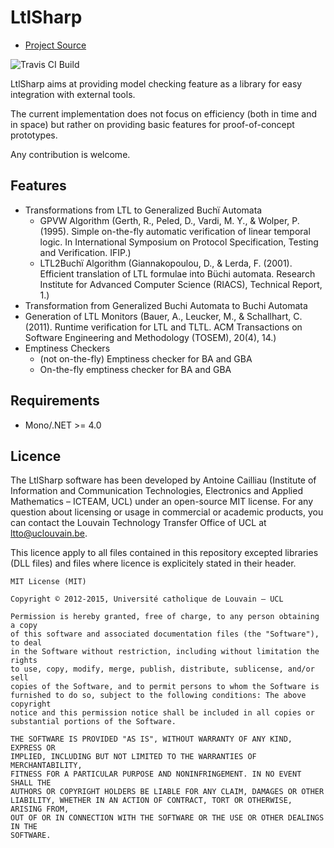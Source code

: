 # LtlSharp

* [Project Source](http://github.com/ancailliau/ltlsharp)

![Travis CI Build](https://travis-ci.org/ancailliau/LtlSharp.svg?branch=master)

LtlSharp aims at providing model checking feature as a library for easy integration with external tools.

The current implementation does not focus on efficiency (both in time and in space) but rather on providing basic features for proof-of-concept prototypes.

Any contribution is welcome.

## Features
	
* Transformations from LTL to Generalized Buchï Automata
  * GPVW Algorithm (Gerth, R., Peled, D., Vardi, M. Y., & Wolper, P. (1995). Simple on-the-fly automatic verification of linear temporal logic. In International Symposium on Protocol Specification, Testing and Verification. IFIP.)
  * LTL2Buchï Algorithm (Giannakopoulou, D., & Lerda, F. (2001). Efficient translation of LTL formulae into Büchi automata. Research Institute for Advanced Computer Science (RIACS), Technical Report, 1.)
* Transformation from Generalized Buchi Automata to Buchi Automata
* Generation of LTL Monitors (Bauer, A., Leucker, M., & Schallhart, C. (2011). Runtime verification for LTL and TLTL. ACM Transactions on Software Engineering and Methodology (TOSEM), 20(4), 14.)
* Emptiness Checkers
  * (not on-the-fly) Emptiness checker for BA and GBA
  * On-the-fly emptiness checker for BA and GBA

## Requirements

* Mono/.NET >= 4.0

## Licence


The LtlSharp software has been developed by Antoine Cailliau (Institute of 
Information and Communication Technologies, Electronics and Applied Mathematics 
– ICTEAM, UCL) under an open-source MIT license. For any question about 
licensing or usage in commercial or academic products, you can contact the Louvain 
Technology Transfer Office of UCL at ltto@uclouvain.be.

This licence apply to all files contained in this repository excepted 
libraries (DLL files) and files where licence is 
explicitely stated in their header.

    MIT License (MIT)
    
    Copyright © 2012-2015, Université catholique de Louvain – UCL

    Permission is hereby granted, free of charge, to any person obtaining a copy
    of this software and associated documentation files (the "Software"), to deal
    in the Software without restriction, including without limitation the rights
    to use, copy, modify, merge, publish, distribute, sublicense, and/or sell
    copies of the Software, and to permit persons to whom the Software is
    furnished to do so, subject to the following conditions: The above copyright
    notice and this permission notice shall be included in all copies or
    substantial portions of the Software.

    THE SOFTWARE IS PROVIDED "AS IS", WITHOUT WARRANTY OF ANY KIND, EXPRESS OR
    IMPLIED, INCLUDING BUT NOT LIMITED TO THE WARRANTIES OF MERCHANTABILITY,
    FITNESS FOR A PARTICULAR PURPOSE AND NONINFRINGEMENT. IN NO EVENT SHALL THE
    AUTHORS OR COPYRIGHT HOLDERS BE LIABLE FOR ANY CLAIM, DAMAGES OR OTHER
    LIABILITY, WHETHER IN AN ACTION OF CONTRACT, TORT OR OTHERWISE, ARISING FROM,
    OUT OF OR IN CONNECTION WITH THE SOFTWARE OR THE USE OR OTHER DEALINGS IN THE
    SOFTWARE.
